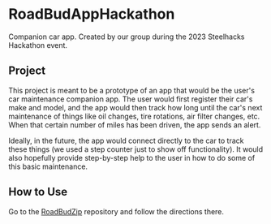 # RoadBudAppHackathon
Companion car app. Created by our group during the 2023 Steelhacks Hackathon event. 

## Project
This project is meant to be a prototype of an app that would be the user's car maintenance companion app. The user would first register their car's make and model, and the app would then track how long until the car's next maintenance of things like oil changes, tire rotations, air filter changes, etc. When that certain number of miles has been driven, the app sends an alert.

Ideally, in the future, the app would connect directly to the car to track these things (we used a step counter just to show off functionality). It would also hopefully provide step-by-step help to the user in how to do some of this basic maintenance.

## How to Use
Go to the [RoadBudZip](https://github.com/domcave/RoadBudZip) repository and follow the directions there.
